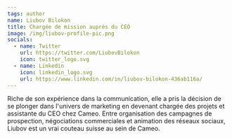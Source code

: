 ```yaml
---
tags: author
name: Liubov Bilokon
title: Chargée de mission auprès du CEO
image: /img/liubov-profile-pic.png
socials:
  - name: Twitter
    url: https://twitter.com/LiubovBilokon
    icon: twitter_logo.svg
  - name: Linkedin
    icon: linkedin_logo.svg
    url: https://www.linkedin.com/in/liubov-bilokon-436ab116a/
---
```

Riche de son expérience dans la communication, elle a pris la décision de se plonger dans l'univers de marketing en devenant chargée des projets et assistante du CEO chez Cameo. Entre organisation des campagnes de prospection, négociations commerciales et animation des réseaux sociaux, Liubov est un vrai couteau suisse au sein de Cameo.